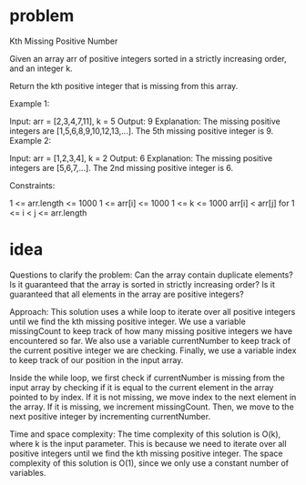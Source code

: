# problem

Kth Missing Positive Number

Given an array arr of positive integers sorted in a strictly increasing order, and an integer k.

Return the kth positive integer that is missing from this array.



Example 1:

Input: arr = [2,3,4,7,11], k = 5
Output: 9
Explanation: The missing positive integers are [1,5,6,8,9,10,12,13,...]. The 5th missing positive integer is 9.
Example 2:

Input: arr = [1,2,3,4], k = 2
Output: 6
Explanation: The missing positive integers are [5,6,7,...]. The 2nd missing positive integer is 6.


Constraints:

1 <= arr.length <= 1000
1 <= arr[i] <= 1000
1 <= k <= 1000
arr[i] < arr[j] for 1 <= i < j <= arr.length

# idea

Questions to clarify the problem:
Can the array contain duplicate elements?
Is it guaranteed that the array is sorted in strictly increasing order?
Is it guaranteed that all elements in the array are positive integers?

Approach:
This solution uses a while loop to iterate over all positive integers until we find the kth missing positive integer.
We use a variable missingCount to keep track of how many missing positive integers we have encountered so far.
We also use a variable currentNumber to keep track of the current positive integer we are checking.
Finally, we use a variable index to keep track of our position in the input array.

Inside the while loop, we first check if currentNumber is missing from the input array by checking if it is equal to the current element in the array pointed to by index. If it is not missing, we move index to the next element in the array. If it is missing, we increment missingCount.
Then, we move to the next positive integer by incrementing currentNumber.

Time and space complexity:
The time complexity of this solution is O(k), where k is the input parameter.
This is because we need to iterate over all positive integers until we find the kth missing positive integer.
The space complexity of this solution is O(1), since we only use a constant number of variables.